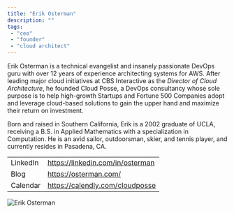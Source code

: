 ```yaml
---
title: "Erik Osterman"
description: ""
tags:
 - "ceo"
 - "founder"
 - "cloud architect"
---
```


Erik Osterman is a technical evangelist and insanely passionate DevOps guru with over 12 years of experience architecting systems for AWS. After leading major cloud initiatives at CBS Interactive as the *Director of Cloud Architecture*, he founded Cloud Posse, a DevOps consultancy whose sole purpose is to help high-growth Startups and Fortune 500 Companies adopt and leverage cloud-based solutions to gain the upper hand and maximize their return on investment.

Born and raised in Southern California, Erik is a 2002 graduate of UCLA, receiving a B.S. in Applied Mathematics with a specialization in Computation.  He is an avid sailor, outdoorsman, skier, and tennis player, and currently resides in Pasadena, CA.

|          |                                  |
| -------- | -------------------------------- |
| LinkedIn | https://linkedin.com/in/osterman |
| Blog     | https://osterman.com/            |
| Calendar | https://calendly.com/cloudposse  |


![Erik Osterman](/assets/ba3ae6b-erik_osterman.png)
